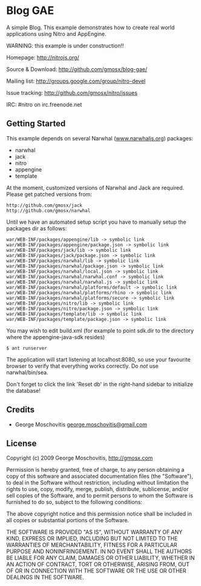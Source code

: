 Blog GAE
========

A simple Blog. This example demonstrates how to create real world applications
using Nitro and AppEngine.

WARNING: this example is under construction!!

Homepage: http://nitrojs.org/

Source & Download: http://github.com/gmosx/blog-gae/

Mailing list: http://groups.google.com/group/nitro-devel

Issue tracking: http://github.com/gmosx/nitro/issues

IRC: #nitro on irc.freenode.net    


Getting Started
---------------

This example depends on several Narwhal (www.narwhaljs.org) packages:

* narwhal
* jack
* nitro
* appengine
* template

At the moment, customized versions of Narwhal and Jack are required. Please get patched versions from:
    
	http://github.com/gmosx/jack
	http://github.com/gmosx/narwhal

Until we have an automated setup script you have to manually setup the packages dir as follows:

	war/WEB-INF/packages/appengine/lib -> symbolic link
	war/WEB-INF/packages/appengine/package.json -> symbolic link
	war/WEB-INF/packages/jack/lib -> symbolic link
	war/WEB-INF/packages/jack/package.json -> symbolic link
	war/WEB-INF/packages/narwhal/lib -> symbolic link
	war/WEB-INF/packages/narwhal/package.json -> symbolic link
	war/WEB-INF/packages/narwhal/local.json -> symbolic link
	war/WEB-INF/packages/narwhal/narwhal.conf -> symbolic link
	war/WEB-INF/packages/narwhal/narwhal.js -> symbolic link
	war/WEB-INF/packages/narwhal/platforms/default -> symbolic link
	war/WEB-INF/packages/narwhal/platforms/rhino -> symbolic link
	war/WEB-INF/packages/narwhal/platforms/secure -> symbolic link
	war/WEB-INF/packages/nitro/lib -> symbolic link
	war/WEB-INF/packages/nitro/package.json -> symbolic link
	war/WEB-INF/packages/template/lib -> symbolic link
	war/WEB-INF/packages/template/package.json -> symbolic link

You may wish to edit build.xml (for example to point sdk.dir to the directory where the
appengine-java-sdk resides)

    $ ant runserver

The application will start listening at localhost:8080, so use your favourite browser to verify that everything works correctly. Do *not* use narwhal/bin/sea.

Don't forget to click the link 'Reset db' in the right-hand sidebar to initialize the database!


Credits
-------

* George Moschovitis <george.moschovitis@gmail.com>


License
-------

Copyright (c) 2009 George Moschovitis, http://gmosx.com

Permission is hereby granted, free of charge, to any person obtaining a copy
of this software and associated documentation files (the "Software"), to
deal in the Software without restriction, including without limitation the
rights to use, copy, modify, merge, publish, distribute, sublicense, and/or
sell copies of the Software, and to permit persons to whom the Software is
furnished to do so, subject to the following conditions:

The above copyright notice and this permission notice shall be included in
all copies or substantial portions of the Software.

THE SOFTWARE IS PROVIDED "AS IS", WITHOUT WARRANTY OF ANY KIND, EXPRESS OR
IMPLIED, INCLUDING BUT NOT LIMITED TO THE WARRANTIES OF MERCHANTABILITY,
FITNESS FOR A PARTICULAR PURPOSE AND NONINFRINGEMENT. IN NO EVENT SHALL
THE AUTHORS BE LIABLE FOR ANY CLAIM, DAMAGES OR OTHER LIABILITY, WHETHER 
IN AN ACTION OF CONTRACT, TORT OR OTHERWISE, ARISING FROM, OUT OF OR IN
CONNECTION WITH THE SOFTWARE OR THE USE OR OTHER DEALINGS IN THE SOFTWARE.
